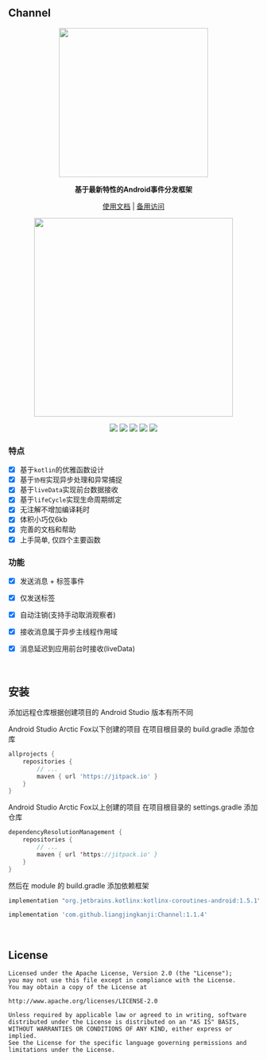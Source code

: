 ## Channel

<p align="center"><img src="https://i.imgur.com/FlRSoGc.jpg" width="300"/></p>

<p align="center"><strong>基于最新特性的Android事件分发框架</strong></p>

<p align="center"><a href="http://liangjingkanji.github.io/Channel/">使用文档</a> | <a href="https://coding-pages-bucket-3558162-8706000-16643-587720-1252757332.cos-website.ap-shanghai.myqcloud.com/">备用访问</a></p>

<p align="center"><img src="https://i.imgur.com/TsYMHWc.png" width="400"/></p>

<p align="center">
<a href="https://jitpack.io/#liangjingkanji/Channel"><img src="https://jitpack.io/v/liangjingkanji/Channel.svg"/></a>
<img src="https://img.shields.io/badge/language-kotlin-orange.svg"/>
<img src="https://img.shields.io/badge/license-Apache-blue"/>
<a href="https://liangjingkanji.github.io/Channel/api/"><img src="https://img.shields.io/badge/api-%E5%87%BD%E6%95%B0%E6%96%87%E6%A1%A3-red"/></a>
<a href="https://jq.qq.com/?_wv=1027&k=vWsXSNBJ"><img src="https://img.shields.io/badge/QQ群-752854893-blue"/></a>
</p>


### 特点

- [x] 基于`kotlin`的优雅函数设计
- [x] 基于`协程`实现异步处理和异常捕捉
- [x] 基于`liveData`实现前台数据接收
- [x] 基于`lifeCycle`实现生命周期绑定
- [x] 无注解不增加编译耗时
- [x] 体积小巧仅6kb
- [x] 完善的文档和帮助
- [x] 上手简单, 仅四个主要函数

### 功能

- [x] 发送消息 + 标签事件
- [x] 仅发送标签
- [x] 自动注销(支持手动取消观察者)
- [x] 接收消息属于异步主线程作用域
- [x] 消息延迟到应用前台时接收(liveData)


<br>

## 安装

添加远程仓库根据创建项目的 Android Studio 版本有所不同

Android Studio Arctic Fox以下创建的项目 在项目根目录的 build.gradle 添加仓库

```groovy
allprojects {
    repositories {
        // ...
        maven { url 'https://jitpack.io' }
    }
}
```

Android Studio Arctic Fox以上创建的项目 在项目根目录的 settings.gradle 添加仓库

```kotlin
dependencyResolutionManagement {
    repositories {
        // ...
        maven { url 'https://jitpack.io' }
    }
}
```

然后在 module 的 build.gradle 添加依赖框架

```groovy
implementation "org.jetbrains.kotlinx:kotlinx-coroutines-android:1.5.1"

implementation 'com.github.liangjingkanji:Channel:1.1.4'
```

<br>

## License

```
Licensed under the Apache License, Version 2.0 (the "License");
you may not use this file except in compliance with the License.
You may obtain a copy of the License at

http://www.apache.org/licenses/LICENSE-2.0

Unless required by applicable law or agreed to in writing, software
distributed under the License is distributed on an "AS IS" BASIS,
WITHOUT WARRANTIES OR CONDITIONS OF ANY KIND, either express or implied.
See the License for the specific language governing permissions and
limitations under the License.
```
